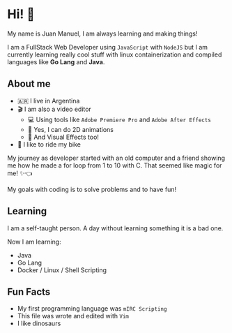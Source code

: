 # Hi! 👋

My name is Juan Manuel, I am always learning and making things!

I am a FullStack Web Developer using `JavaScript` with `NodeJS` but I am
currently learning really cool stuff with linux containerization and
compiled languages like **Go Lang** and **Java**.

## About me

- 🇦🇷 I live in Argentina
- 🎬 I am also a video editor
  - 💻 Using tools like `Adobe Premiere Pro` and `Adobe After Effects`
  - 🏃 Yes, I can do 2D animations
  - 🧨 And Visual Effects too!
- 🚴 I like to ride my bike

My journey as developer started with an old computer and a friend
showing me how he made a for loop from 1 to 10 with C. That seemed like
magic for me! ✨👈

My goals with coding is to solve problems and to have fun!

## Learning

I am a self-taught person. A day without learning something it is a bad
one.

Now I am learning:

- Java
- Go Lang
- Docker / Linux / Shell Scripting

## Fun Facts

- My first programming language was `mIRC Scripting`
- This file was wrote and edited with `Vim`
- I like dinosaurs
